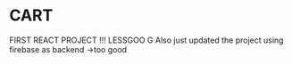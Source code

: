 # CART
FIRST REACT PROJECT !!! 
LESSGOO G
Also just updated the project using firebase as backend ->too good
